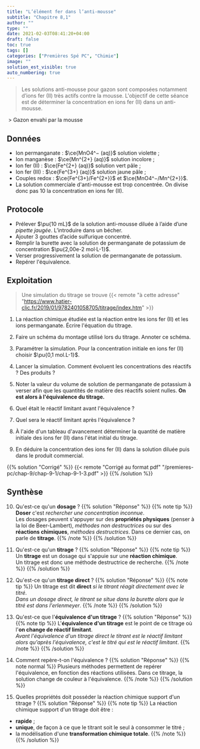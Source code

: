 ```yaml
---
title: "L’élément fer dans l’anti-mousse"
subtitle: "Chapitre 8,1"
author: ""
type: ""
date: 2021-02-03T08:41:20+04:00
draft: false
toc: true
tags: []
categories: ["Premières Spé PC", "Chimie"]
image: ""
solution_est_visible: true
auto_numbering: true
---
```


> Les solutions anti-mousse pour gazon sont composées notamment d’ions fer (II) très actifs contre la mousse. L'objectif de cette séance est de déterminer la concentration en ions fer (II) dans un anti-mousse.

<img src="/premieres-pc/chap-9/chap-9-1/chap-9-1-1.png" alt="" width="" />
> Gazon envahi par la mousse


## Données

- Ion permanganate : $\ce{MnO4^− (aq)}$ solution violette ;
- Ion manganèse : $\ce{Mn^{2+} (aq)}$ solution incolore ;
- Ion fer (II) : $\ce{Fe^{2+} (aq)}$ solution vert pâle ;
- Ion fer (III) : $\ce{Fe^{3+} (aq)}$ solution jaune pâle ;
- Couples redox : $\ce{Fe^{3+}/Fe^{2+}}$ et $\ce{MnO4^−/Mn^{2+}}$.
- La solution commerciale d'anti-mousse est trop concentrée. On divise donc pas 10 la concentration en ions fer (II).


## Protocole

- Prélever $\pu{10 mL}$ de la solution anti-mousse diluée à l’aide d’une *pipette jaugée*. L’introduire dans un bécher.
- Ajouter 3 gouttes d’acide sulfurique concentré.
- Remplir la burette avec la solution de permanganate de potassium de concentration $\pu{2,00e-2 mol·L-1}$.
- Verser progressivement la solution de permanganate de potassium.
- Repérer l'équivalence.

## Exploitation

> Une simulation du titrage se trouve {{< remote "à cette adresse" "https://www.hatier-clic.fr/2019/01/9782401058705/titrage/index.htm" >}}

1. La réaction chimique étudiée est la réaction entre les ions fer (II) et les ions permanganate. Écrire l'équation du titrage.

2. Faire un schéma du montage utilisé lors du titrage. Annoter ce schéma.

3. Paramétrer la simulation. Pour la concentration initiale en ions fer (II) choisir $\pu{0,1 mol.L-1}$.

4. Lancer la simulation. Comment évoluent les concentrations des réactifs ? Des produits ?

5. Noter la valeur du volume de solution de permanganate de potassium à verser afin que les quantités de matière des réactifs soient nulles. **On est alors à l'équivalence du titrage.**

6. Quel était le réactif limitant avant l'équivalence ?

7. Quel sera le réactif limitant après l'équivalence ?

8. À l'aide d'un tableau d'avancement déterminer la quantité de matière initiale des ions fer (II) dans l'état initial du titrage.

9. En déduire la concentration des ions fer (II) dans la solution diluée puis dans le produit commercial.

{{% solution "Corrigé" %}}
{{< remote "Corrigé au format pdf" "/premieres-pc/chap-9/chap-9-1/chap-9-1-3.pdf" >}}
{{% /solution %}}


## Synthèse

10. Qu'est-ce qu'un **dosage** ?
{{% solution "Réponse" %}}
{{% note tip %}}
**Doser** c'est *rechercher une concentration inconnue*.\
Les dosages peuvent s'appuyer sur des **propriétés physiques** (penser à la loi de Beer-Lambert), *méthodes non destructrices* ou sur des **réactions chimiques**, *méthodes destructrices*. Dans ce dernier cas, on parle de **titrage**.
{{% /note %}}
{{% /solution %}}

11. Qu'est-ce qu'un **titrage** ?
{{% solution "Réponse" %}}
{{% note tip %}}
Un **titrage** est un dosage qui s'appuie sur une **réaction chimique**.\
Un titrage est donc une méthode destructrice de recherche.
{{% /note %}}
{{% /solution %}}

12. Qu'est-ce qu'un **titrage direct** ?
{{% solution "Réponse" %}}
{{% note tip %}}
Un titrage est dit **direct** *si le titrant réagit directement avec le titré*.\
*Dans un dosage direct, le titrant se situe dans la burette alors que le titré est dans l'erlenmeyer*.
{{% /note %}}
{{% /solution %}}

13. Qu'est-ce que l'**équivalence d'un titrage** ?
{{% solution "Réponse" %}}
{{% note tip %}}
L'**équivalence d'un titrage** est le point de ce titrage où l'**on change de réactif limitant**.\
*Avant l'équivalence d'un titrage direct le titrant est le réactif limitant alors qu'après l'équivalence, c'est le titré qui est le réactif limitant*.
{{% /note %}}
{{% /solution %}}

14. Comment repère-t-on l'équivalence ?
{{% solution "Réponse" %}}
{{% note normal %}}
Plusieurs méthodes permettent de repérer l'équivalence, en fonction des réactions utilisées. Dans ce titrage, la solution change de couleur à l'équivalence.
{{% /note %}}
{{% /solution %}}

15. Quelles propriétés doit posséder la réaction chimique support d'un titrage ?
{{% solution "Réponse" %}}
{{% note tip %}}
La réaction chimique support d'un titrage doit être :
- **rapide** ;
- **unique**, de façon à ce que le titrant soit le seul à consommer le titré ;
- la modélisation d'une **transformation chimique totale**.
{{% /note %}}
{{% /solution %}}